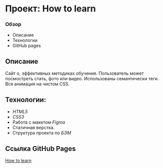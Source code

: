 # Проект: How to learn

### Обзор
* Описание
* Технологии
* GitHub pages

## Описание

Сайт о, эффективных методиках обучения. Пользователь может посмостреть стать, фото или видео. Использованы семантически теги. Вся анимация на чистом CSS.

## Технологии:
- *HTML5*
- *CSS3*
- Работа с макетом *Figma*
- Статичная верстка.
- Структура проекта по *БЭМ*

## Ссылка GitHub Pages
[How to learn](https://maksnikulnikov.github.io/how-to-learn/)
